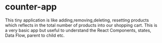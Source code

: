 # counter-app
This tiny application is like adding,removing,deleting, resetting products which reflects in the total number of products into our shopping cart.
This is a very basic app but useful to understand the React Components, states, Data Flow, parent to child etc.
